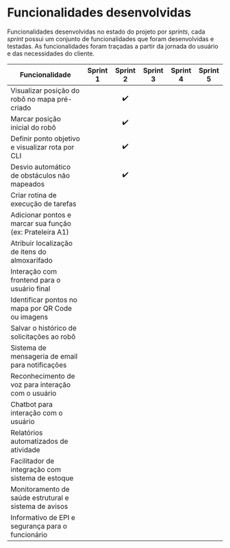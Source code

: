 # Funcionalidades desenvolvidas

Funcionalidades desenvolvidas no estado do projeto por _sprints_, cada _sprint_ possui um conjunto de funcionalidades que foram desenvolvidas e testadas. As funcionalidades foram traçadas a partir da jornada do usuário e das necessidades do cliente.

| Funcionalidade                                           | Sprint 1 | Sprint 2 | Sprint 3 | Sprint 4 | Sprint 5 |
| -------------------------------------------------------- | :------: | :------: | :------: | :------: | :------: |
| Visualizar posição do robô no mapa pré-criado            |          |    ✔️    |          |          |          |
| Marcar posição inicial do robô                           |          |    ✔️    |          |          |          |
| Definir ponto objetivo e visualizar rota por CLI         |          |    ✔️    |          |          |          |
| Desvio automático de obstáculos não mapeados             |          |    ✔️    |          |          |          |
| Criar rotina de execução de tarefas                      |          |          |          |          |          |
| Adicionar pontos e marcar sua função (ex: Prateleira A1) |          |          |          |          |          |
| Atribuir localização de itens do almoxarifado            |          |          |          |          |          |
| Interação com frontend para o usuário final              |          |          |          |          |          |
| Identificar pontos no mapa por QR Code ou imagens        |          |          |          |          |          |
| Salvar o histórico de solicitações ao robô               |          |          |          |          |          |
| Sistema de mensageria de email para notificações         |          |          |          |          |          |
| Reconhecimento de voz para interação com o usuário       |          |          |          |          |          |
| Chatbot para interação com o usuário                     |          |          |          |          |          |
| Relatórios automatizados de atividade                    |          |          |          |          |          |
| Facilitador de integração com sistema de estoque         |          |          |          |          |          |
| Monitoramento de saúde estrutural e sistema de avisos    |          |          |          |          |          |
| Informativo de EPI e segurança para o funcionário        |          |          |          |          |          |
